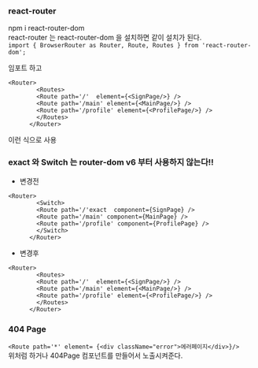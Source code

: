 ### react-router


npm i react-router-dom      
react-router 는 react-router-dom 을 설치하면 같이 설치가 된다.    
`import { BrowserRouter as Router, Route, Routes } from 'react-router-dom';`    

임포트 하고  
```
<Router>
        <Routes>
        <Route path='/'  element={<SignPage/>} />
        <Route path='/main' element={<MainPage/>} />
        <Route path='/profile' element={<ProfilePage/>} />
        </Routes>
      </Router>
```
이런 식으로 사용

### exact 와 Switch 는 router-dom v6 부터 사용하지 않는다!!     
- 변경전
```
<Router>
        <Switch>
        <Route path='/'exact  component={SignPage} />
        <Route path='/main' component={MainPage} />
        <Route path='/profile' component={ProfilePage} />
        </Switch>
      </Router>
```
- 변경후
```
<Router>
        <Routes>
        <Route path='/'  element={<SignPage/>} />
        <Route path='/main' element={<MainPage/>} />
        <Route path='/profile' element={<ProfilePage/>} />
        </Routes>
      </Router>
```
 
### 404 Page     
`<Route path='*' element= {<div className="error">에러페이지</div>}/>`     
위처럼 하거나 404Page 컴포넌트를 만들어서 노출시켜준다.     

